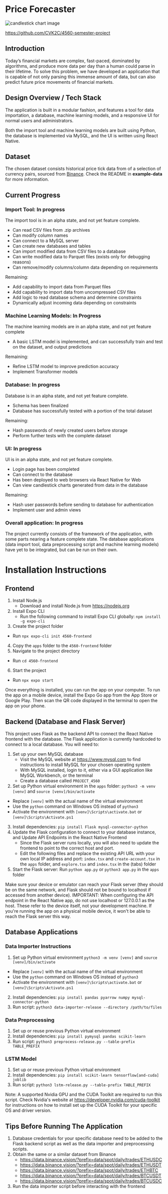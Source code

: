 # Price Forecaster

![candlestick chart image](https://wallpapercave.com/wp/wp8544224.jpg)

https://github.com/CVK2C/4560-semester-project

## Introduction

Today’s financial markets are complex, fast-paced, dominated by algorithms, and 
produce more data per day than a human could parse in their lifetime. To solve this 
problem, we have developed an application that is capable of not only parsing this immense 
amount of data, but can also predict future price movements of financial markets.

## Design Overview / Tech Stack

The application is built in a modular fashion, and features a tool for data importation, a database, 
machine learning models, and a responsive UI for normal users and administrators.

Both the import tool and machine learning models are built using Python, the database is implemented 
via MySQL, and the UI is written using React Native.

## Dataset

The chosen dataset consists historical price tick data from of a selection of currency pairs, sourced 
from [Binance](https://data.binance.vision). Check the README in **example-data** for more information.

## Current Progress

### Import Tool: In progress

The import tool is in an alpha state, and not yet feature complete. 
- Can read CSV files from .zip archives
- Can modify column names
- Can connect to a MySQL server
- Can create new databases and tables
- Can import modified data from CSV files to a database
- Can write modified data to Parquet files (exists only for debugging reasons)
- Can remove/modify columns/column data depending on requirements

Remaining:
- Add capability to import data from Parquet files
- Add capability to import data from uncompressed CSV files
- Add logic to read database schema and determine constraints
- Dynamically adjust incoming data depending on constraints

### Machine Learning Models: In Progress

The machine learning models are in an alpha state, and not yet feature complete
- A basic LSTM model is implemented, and can successfully train and test on the dataset, and output predictions

Remaining:
- Refine LSTM model to improve prediction accuracy
- Implement Transformer models

### Database: In progress

Database is in an alpha state, and not yet feature complete.
- Schema has been finalized
- Database has successfully tested with a portion of the total dataset

Remaining:
- Hash passwords of newly created users before storage
- Perform further tests with the complete dataset

### UI: In progress

UI is in an alpha state, and not yet feature complete.
- Login page has been completed
- Can connect to the database
- Has been deployed to web browsers via React Native for Web
- Can view candlestick charts generated from data in the database

Remaining:
- Hash user passwords before sending to database for authentication
- Implement user and admin views


### Overall application: In progress

The project currently consists of the framework of the application, with some parts nearing a feature complete state.
The database applications (data import tool, data preprocessing script and machine learning models) have yet to be integrated, but can be run on their own. 

# Installation Instructions

## Frontend
1. Install Node.js
   - Download and install Node.js from https://nodejs.org
2. Install Expo CLI
   - Run the following command to install Expo CLI globally: `npm install -g expo-cli`
3. Create the project folder
  - Run `npx expo-cli init 4560-frontend`
4. Copy the `apps` folder to the `4560-frontend` folder
5. Navigate to the project directory
  - Run `cd 4560-frontend`
6. Start the project
  - Run `npx expo start`

Once everything is installed, you can run the app on your computer.
To run the app on a mobile device, install the Expo Go app from the App Store or Google Play. Then scan the QR code displayed in the terminal to open the app on your phone.

## Backend (Database and Flask Server)
This project uses Flask as the backend API to connect the React Native frontend with the database. The Flask application is currently hardcoded to connect to a local database.
You will need to:
1. Set up your own MySQL database
   - Visit the MySQL website at https://www.mysql.com to find instructions to install MySQL for your chosen operating system
   - With MySQL installed, login to it, either via a GUI application like MySQL Workbench, or the terminal
   - Create a database called `PROJECT_4560`
2. Set up Python virtual environment in the `apps` folder: `python3 -m venv [venv]` and `source [venv]/bin/activate`
  - Replace `[venv]` with the actual name of the virtual environment
  - Use the `python` command on Windows OS instead of `python3`
  - Activate the environment with `[venv]\Scripts\activate.bat` or `[venv]\Scripts\Activate.ps1`
3. Install dependencies: `pip install Flask mysql-connector-python`
4. Update the Flask configuration to connect to your database instance, and Update API Endpoints in the React Native Frontend
   - Since the Flask server runs locally, you will also need to update the frontend to point to the correct host and port.
   - Edit the following files and replace the existing API URL with your own local IP address and port: `index.tsx` and `create-account.tsx` in the `apps` folder, and `explore.tsx` and `index.tsx` in the (tabs) folder
5. Start the Flask server: Run `python app.py` or `python3 app.py` in the `apps` folder

Make sure your device or emulator can reach your Flask server (they should be on the same network, and Flask should not be bound to localhost if accessed from another device). IMPORTANT: When configuring the API endpoint in the React Native app, do not use localhost or 127.0.0.1 as the host. These refer to the device itself, not your development machine. If you're running the app on a physical mobile device, it won't be able to reach the Flask server this way.

## Database Applications
### Data Importer Instructions

1. Set up Python virtual environment `python3 -m venv [venv]` and `source [venv]/bin/activate`
  - Replace `[venv]` with the actual name of the virtual environment
  - Use the `python` command on Windows OS instead of `python3`
  - Activate the environment with `[venv]\Scripts\activate.bat` or `[venv]\Scripts\Activate.ps1`
2. Install dependencies: `pip install pandas pyarrow numpy mysql-connector-python`
3. Run script: `python3 data-importer-release --directory /path/to/files`

### Data Preprocessing

1. Set up or reuse previous Python virtual environment
2. Install dependencies: `pip install pymysql pandas scikit-learn`
3. Run script: `python3 preprocess-release.py --table-prefix TABLE_PREFIX`

### LSTM Model

1. Set up or reuse previous Python virtual environment
2. Install dependencies: `pip install scikit-learn tensorflow[and-cuda] joblib`
3. Run script: `python3 lstm-release.py --table-prefix TABLE_PREFIX`

Note: A supported Nvidia GPU and the CUDA Toolkit are required to run this script. Check Nvidia's website at https://developer.nvidia.com/cuda-toolkit for instructions on how to install set up the CUDA Toolkit for your specific OS and driver version.

## Tips Before Running The Application
1. Database credentials for your specific database need to be added to the Flask backend script as well as the data importer and preprocessing scripts.
2. Obtain the same or a similar dataset from Binance
   - https://data.binance.vision/?prefix=data/spot/daily/trades/ETHUSDC
   - https://data.binance.vision/?prefix=data/spot/daily/trades/ETHUSDT
   - https://data.binance.vision/?prefix=data/spot/daily/trades/ETHBTC
   - https://data.binance.vision/?prefix=data/spot/daily/trades/BTCUSDT
   - https://data.binance.vision/?prefix=data/spot/daily/trades/BTCUSDC
3. Run the data importer script before interacting with the frontend
